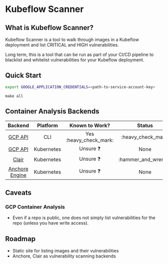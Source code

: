 # Kubeflow Scanner

## What is Kubeflow Scanner?

Kubeflow Scanner is a tool to walk through images in a Kubeflow deployment and list CRITICAL and HIGH vulnerabilities.

Long term, this is a tool that can be run as part of your CI/CD pipeline to blacklist and whitelist vulnerabilities for your Kubeflow deployment.

## Quick Start

```bash
export GOOGLE_APPLICATION_CREDENTIALS=<path-to-service-account-key>
```

`make all`

## Container Analysis Backends

**Backend**|**Platform**|**Known to Work?**|**Status**
:-----:|:-----:|:-----:|:-----:
[GCP API](https://cloud.google.com/container-registry/docs/reference/rest/)|CLI|Yes :heavy\_check\_mark:|:heavy\_check\_mark:
[GCP API](https://cloud.google.com/container-registry/docs/reference/rest/)|Kubernetes|Unsure :question:| None
[Clair](https://github.com/quay/clair)|Kubernetes|Unsure :question:|:hammer\_and\_wrench:
[Anchore Engine](https://github.com/quay/clair)|Kubernetes|Unsure :question:| None

## Caveats

### GCP Container Analysis

- Even if a repo is public, one does not simply list vulnerabilities for the repo (unless you have write access).

## Roadmap

- Static site for listing images and their vulnerabilities
- Anchore, Clair as vulnerability scanning backends
